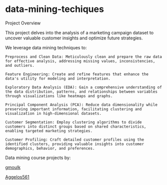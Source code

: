 # data-mining-techiques
Project Overview

This project delves into the analysis of a marketing campaign dataset to uncover valuable customer insights and optimize future strategies.

 We leverage data mining techniques to:

    Preprocess and Clean Data: Meticulously clean and prepare the raw data for effective analysis, addressing missing values, inconsistencies, and outliers.
    
    Feature Engineering: Create and refine features that enhance the data's utility for modeling and interpretation.
    
    Exploratory Data Analysis (EDA): Gain a comprehensive understanding of the data distribution, patterns, and relationships between variables through visualizations like heatmaps and graphs.
    
    Principal Component Analysis (PCA): Reduce data dimensionality while preserving important information, facilitating clustering and visualization in high-dimensional datasets.
    
    Customer Segmentation: Employ clustering algorithms to divide customers into distinct groups based on shared characteristics, enabling targeted marketing strategies.
    
    Customer Profiling: Craft detailed customer profiles using the identified clusters, providing valuable insights into customer demographics, behavior, and preferences.
Data mining course projects by:

[gmoulk](https://github.com/gmoulk)

[Aggelos561](https://github.com/Aggelos561)
